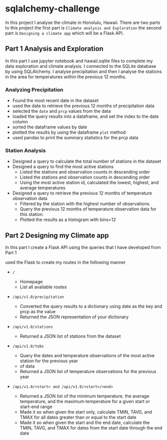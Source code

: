 # sqlalchemy-challenge

In this project I analyse the climate in Honolulu, Hawaii. There are two parts to this project
the first part is `Climate analysis and Exploration` the second part is `Designing a climate app`
which will be a Flask API.


## Part 1 Analysis and Exploration

In this part I use jupyter notebook and hawaii.sqlite files to complete my data exploration and 
climate analysis. I connected to the SQLite database by using SQLAlchemy. I analyse precipitation 
and then I analyse the stations in the area for temperatures within the previous 12 months.

### Analyzing Precipitation

* Found the most recent date in the dataset
* used the date to retrieve the previous 12 months of precipitation data
* selected the `date` and `prcp` values from the data
* loaded the query results into a dataframe, and set the index to the date column
* sorted the dataframe values by date 
* plotted the results by using the dataframe `plot` method
* used pandas to print the summary statistics for the prcp data


### Station Analysis

* Designed a query to calculate the total number of stations in the dataset
* Designed a query to find the most active stations 
   * Listed the stations and observation counts in descending order
   * Listed the stations and observation counts in descending order
   * Using the most active station id, calculated the lowest, highest, and average temperatures
* Designed a query to retrieve the previous 12 months of temperature observation data
    * Filtered by the station with the highest number of observations.
    * Query the previous 12 months of temperature observation data for this station.
    * Plotted the results as a histogram with bins=12

## Part 2 Designing my Climate app

In this part I create a Flask API using the queries that I have developed from Part 1

used the Flask to create my routes in the following manner

* `/`

  * Homepage
  * List all available routes

* `/api/v1.0/precipitation`

  * Converted the query results to a dictionary using date as the key and prcp as the value
  * Returned the JSON representation of your dictionary

* `/api/v1.0/stations`

  * Returned a JSON list of stations from the dataset

* `/api/v1.0/tobs`

  * Query the dates and temperature observations of the most active station for the previous year 
  *   of data
  * Returned a JSON list of temperature observations for the previous year

* `/api/v1.0/<start> and /api/v1.0/<start>/<end>`
  
  * Returned a JSON list of the minimum temperature, the average temperature, and the maximum temperature 
      for a given start or start-end range
  * Made it so when given the start only, calculate TMIN, TAVG, and TMAX for all dates greater than or 
      equal to the start date
  * Made it so when given the start and the end date, calculate the TMIN, TAVG, and TMAX for dates from the 
      start date through the end date 





